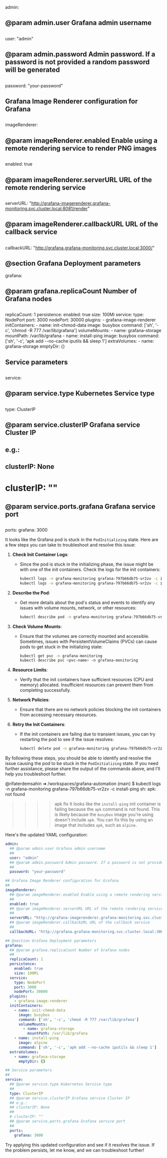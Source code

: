 
admin:
  ## @param admin.user Grafana admin username
  ##
  user: "admin"
  ## @param admin.password Admin password. If a password is not provided a random password will be generated
  ##
  password: "your-password"

## Grafana Image Renderer configuration for Grafana
##
imageRenderer:
  ## @param imageRenderer.enabled Enable using a remote rendering service to render PNG images
  ##
  enabled: true
  ## @param imageRenderer.serverURL URL of the remote rendering service
  ##
  serverURL: "http://grafana-imagerenderer.grafana-monitoring.svc.cluster.local:8081/render"
  ## @param imageRenderer.callbackURL URL of the callback service
  ##
  callbackURL: "http://grafana.grafana-monitoring.svc.cluster.local:3000/"

## @section Grafana Deployment parameters
grafana:
  ## @param grafana.replicaCount Number of Grafana nodes
  ##
  replicaCount: 1
  persistence:
    enabled: true
    size: 100Mi
  service:
    type: NodePort
    port: 3000
    nodePort: 30000
  plugins:
    - grafana-image-renderer
  initContainers:
    - name: init-chmod-data
      image: busybox
      command: ['sh', '-c', 'chmod -R 777 /var/lib/grafana']
      volumeMounts:
        - name: grafana-storage
          mountPath: /var/lib/grafana
    - name: install-ping
      image: busybox
      command: ['sh', '-c', 'apk add --no-cache iputils && sleep 1']
  extraVolumes:
    - name: grafana-storage
      emptyDir: {}

## Service parameters
##
service:
  ## @param service.type Kubernetes Service type
  ##
  type: ClusterIP
  ## @param service.clusterIP Grafana service Cluster IP
  ## e.g.:
  ## clusterIP: None
  ##
  # clusterIP: ""
  ## @param service.ports.grafana Grafana service port
  ##
  ports:
    grafana: 3000

It looks like the Grafana pod is stuck in the `PodInitializing` state. Here are a few steps you can take to troubleshoot and resolve this issue:

1. **Check Init Container Logs**:
   - Since the pod is stuck in the initializing phase, the issue might be with one of the init containers. Check the logs for the init containers:
     ```sh
     kubectl logs -n grafana-monitoring grafana-797b66db75-vr2zv -c init-chmod-data
     kubectl logs -n grafana-monitoring grafana-797b66db75-vr2zv -c install-ping
     ```

2. **Describe the Pod**:
   - Get more details about the pod's status and events to identify any issues with volume mounts, network, or other resources:
     ```sh
     kubectl describe pod -n grafana-monitoring grafana-797b66db75-vr2zv
     ```

3. **Check Volume Mounts**:
   - Ensure that the volumes are correctly mounted and accessible. Sometimes, issues with PersistentVolumeClaims (PVCs) can cause pods to get stuck in the initializing state:
     ```sh
     kubectl get pvc -n grafana-monitoring
     kubectl describe pvc <pvc-name> -n grafana-monitoring
     ```

4. **Resource Limits**:
   - Verify that the init containers have sufficient resources (CPU and memory) allocated. Insufficient resources can prevent them from completing successfully.

5. **Network Policies**:
   - Ensure that there are no network policies blocking the init containers from accessing necessary resources.

6. **Retry the Init Containers**:
   - If the init containers are failing due to transient issues, you can try restarting the pod to see if the issue resolves:
     ```sh
     kubectl delete pod -n grafana-monitoring grafana-797b66db75-vr2zv
     ```

By following these steps, you should be able to identify and resolve the issue causing the pod to be stuck in the `PodInitializing` state. If you need further assistance, please share the output of the commands above, and I'll help you troubleshoot further.

@rifaterdemsahin ➜ /workspaces/grafana-automation (main) $ kubectl logs -n grafana-monitoring grafana-797b66db75-vr2zv -c install-ping
sh: apk: not found

>>>> apk fix 
It looks like the `install-ping` init container is failing because the `apk` command is not found. This is likely because the `busybox` image you're using doesn't include `apk`. You can fix this by using an image that includes `apk`, such as `alpine`.

Here's the updated YAML configuration:

```yaml
admin:
  ## @param admin.user Grafana admin username
  ##
  user: "admin"
  ## @param admin.password Admin password. If a password is not provided a random password will be generated
  ##
  password: "your-password"

## Grafana Image Renderer configuration for Grafana
##
imageRenderer:
  ## @param imageRenderer.enabled Enable using a remote rendering service to render PNG images
  ##
  enabled: true
  ## @param imageRenderer.serverURL URL of the remote rendering service
  ##
  serverURL: "http://grafana-imagerenderer.grafana-monitoring.svc.cluster.local:8081/render"
  ## @param imageRenderer.callbackURL URL of the callback service
  ##
  callbackURL: "http://grafana.grafana-monitoring.svc.cluster.local:3000/"

## @section Grafana Deployment parameters
grafana:
  ## @param grafana.replicaCount Number of Grafana nodes
  ##
  replicaCount: 1
  persistence:
    enabled: true
    size: 100Mi
  service:
    type: NodePort
    port: 3000
    nodePort: 30000
  plugins:
    - grafana-image-renderer
  initContainers:
    - name: init-chmod-data
      image: busybox
      command: ['sh', '-c', 'chmod -R 777 /var/lib/grafana']
      volumeMounts:
        - name: grafana-storage
          mountPath: /var/lib/grafana
    - name: install-ping
      image: alpine
      command: ['sh', '-c', 'apk add --no-cache iputils && sleep 1']
  extraVolumes:
    - name: grafana-storage
      emptyDir: {}

## Service parameters
##
service:
  ## @param service.type Kubernetes Service type
  ##
  type: ClusterIP
  ## @param service.clusterIP Grafana service Cluster IP
  ## e.g.:
  ## clusterIP: None
  ##
  # clusterIP: ""
  ## @param service.ports.grafana Grafana service port
  ##
  ports:
    grafana: 3000
```

Try applying this updated configuration and see if it resolves the issue. If the problem persists, let me know, and we can troubleshoot further!
